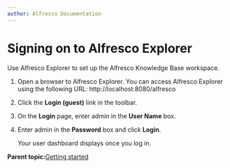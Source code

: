 ```yaml
---
author: Alfresco Documentation
---
```


# Signing on to Alfresco Explorer

Use Alfresco Explorer to set up the Alfresco Knowledge Base workspace.

1.  Open a browser to Alfresco Explorer. You can access Alfresco Explorer using the following URL: http://localhost:8080/alfresco

2.  Click the **Login \(guest\)** link in the toolbar.

3.  On the **Login** page, enter admin in the **User Name** box.

4.  Enter admin in the **Password** box and click **Login**.

    Your user dashboard displays once you log in.


**Parent topic:**[Getting started](../concepts/kb-about.md)

